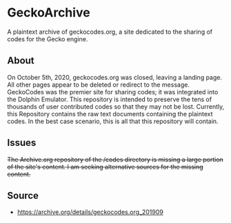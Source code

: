 # GeckoArchive
A plaintext archive of geckocodes.org, a site dedicated to the sharing of codes for the Gecko engine.

## About
On October 5th, 2020, geckocodes.org was closed, leaving a landing page. All other pages appear to be deleted or redirect to the message. GeckoCodes was the premier site for sharing codes; it was integrated into the Dolphin Emulator. This repository is intended to preserve the tens of thousands of user contributed codes so that they may not be lost.
Currently, this Repository contains the raw text documents containing the plaintext codes. In the best case scenario, this is all that this repository will contain.

## Issues
~~The Archive.org repository of the /codes directory is missing a large portion of the site's content. I am seeking alternative sources for the missing content.~~


## Source
- https://archive.org/details/geckocodes.org_201909
